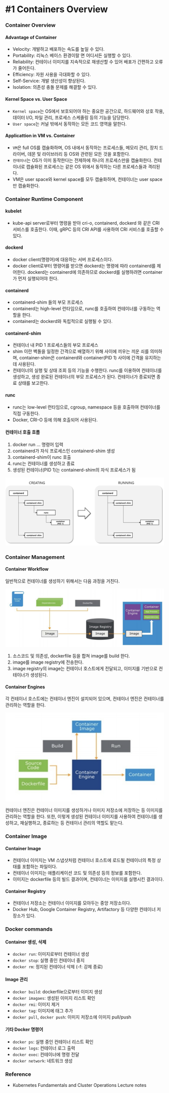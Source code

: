 # #1 Containers Overview

### Container Overview

#### Advantage of Container

- Velocity: 개발하고 배포하는 속도를 높일 수 있다.
- Portability: 리눅스 베이스 환경이랄 면 어디서든 실행할 수 있다.
- Reliability: 컨테이너 이미지를 지속적으로 재생산할 수 있어 배포가 간편하고 오류가 줄어든다.
- Efficiency: 자원 사용을 극대화할 수 있다.
- Self-Service: 개발 생산성이 향상된다.
- Isolation: 의존성 충돌 문제를 해결할 수 있다.

#### Kernel Space vs. User Space

- `Kernel space`는 OS에서 보호되어야 하는 중요한 공간으로, 하드웨어와 상호 작용, 데이터 I/O, 파일 관리, 프로세스 스케줄링 등의 기능을 담당한다.
- `User space`는 커널 밖에서 동작하는 모든 코드 영역을 말한다.

#### Applicattion in VM vs. Container

- `VM`은 full OS를 캡슐화하며, OS 내에서 동작하는 프로세스들, 메모리 관리, 장치 드라이버, 데몬 및 라이브러리 등 OS와 관련된 모든 것을 포함한다.
- `컨테이너`는 OS가 이미 동작한다는 전제하에 하나의 프로세스만을 캡슐화한다. 컨테이너로 캡슐화된 프로세스는 같은 OS 위에서 동작하는 다른 프로세스들과 격리된다.
- VM은 user space와 kernel space를 모두 캡슐화하며, 컨테이너는 user space만 캡슐화한다.

### Container Runtime Component

#### kubelet

- kube-api server로부터 명령을 받아 cri-o, containerd, dockerd 와 같은 CRI 서비스를 호출한다. 이때, gRPC 등의 CRI API를 사용하여 CRI 서비스를 호출할 수 있다.

#### dockerd

- docker client(명령어)에 대응하는 서버 프로세스이다.
- docker client로부터 명령어를 받으면 dockerd는 명령에 따라 containerd를 제어한다. dockerd는 containerd에 의존하므로 dockerd를 실행하려면 container가 먼저 실행되어야 한다.

#### containerd

- containerd-shim 들의 부모 프로세스
- containerd는 high-level 런타임으로, runc를 호출하여 컨테이너를 구동하는 역할을 한다.
- containerd는 dockerd와 독립적으로 실행될 수 있다.

#### containerd-shim

- 컨테이너 내 PID 1 프로세스들의 부모 프로세스
- shim 이란 벽돌을 일정한 간격으로 배열하기 위해 사이에 끼우는 끼운 쇠를 의미하며, container-shim은 containerd와 container(PID 1) 사이에 간격을 유지하는 데 사용된다.
- 컨테이너의 실행 및 상태 조회 등의 기능을 수행한다. runc를 이용하여 컨테이너를 생성하고, 생성 완료된 컨테이너의 부모 프로세스가 된다. 컨테이너가 종료되면 종료 상태를 보고한다.

#### runc

- runc는 low-level 런타임으로, cgroup, namespace 등을 호출하여 컨테이너를 직접 구동한다.
- Docker, CRI-O 등에 의해 호출되어 사용된다.

#### 컨테이너 호출 흐름

1. docker run ... 명령어 입력
2. containerd가 자식 프로세스인 containerd-shim 생성
3. containerd-shim이 runc 호출
4. runc는 컨테이너를 생성하고 종료
5. 생성된 컨테이너(PID 1)는 containerd-shim의 자식 프로세스가 됨

![](images/2021-12-13-22-21-13.png)

### Container Management

#### Container Workflow

일반적으로 컨테이너를 생성하기 위해서는 다음 과정을 거친다.

![](images/2021-12-13-22-33-52.png)

1. 소스코드 및 의존성, dockerfile 등을 합쳐 image를 build 한다.
2. image를 image registry에 전송한다.
3. image registry의 image는 컨테이너 호스트에게 전달되고, 이미지를 기반으로 컨테이너가 생성된다.

#### Container Engines

각 컨테이너 호스트에는 컨테이너 엔진이 설치되어 있으며, 컨테이너 엔진은 컨테이너를 관리하는 역할을 한다.

![](images/2021-12-13-22-33-24.png)

컨테이너 엔진은 컨테이너 이미지를 생성하거나 이미지 저장소에 저장하는 등 이미지를 관리하는 역할을 한다. 또한, 이렇게 생성된 컨테이너 이미지를 사용하여 컨테이너를 생성하고, 재실행하고, 종료하는 등 컨테이너 관리의 역할도 맡는다.

### Container Image

#### Container Image

- 컨테이너 이미지는 VM 스냅샷처럼 컨테이너 호스트에 로드될 컨테이너의 특정 상태를 포함하는 파일이다.
- 컨테이너 이미지는 애플리케이션 코드 및 의존성 등의 정보를 포함한다.
- 이미지는 dockerfile 등의 빌드 결과이며, 컨테이너는 이미지를 실행시킨 결과이다.

#### Container Registry

- 컨테이너 저장소는 컨테이너 이미지를 모아두는 중앙 저장소이다.
- Docker Hub, Google Container Registry, Artifactory 등 다양한 컨테이너 저장소가 있다.

### Docker commands

#### Container 생성, 삭제

- `docker run`: 이미지로부터 컨테이너 생성
- `docker stop`: 실행 중인 컨테이너 중지
- `docker rm`: 정지된 컨테이너 삭제 (-f: 강제 종료)

#### Image 관리

- `docker build`: dockerfile으로부터 이미지 생성
- `docker imagaes`: 생성된 이미지 리스트 확인
- `docker rmi`: 이미지 제거
- `docker tag`: 이미지에 태그 추가
- `docker pull`, `docker push`: 이미지 저장소에 이미지 pull/push

#### 기타 Docker 명령어

- `docker ps`: 실행 중인 컨테이너 리스트 확인
- `docker logs`: 컨테이너 로그 출력
- `docker exec`: 컨테이너에 명령 전달
- `docker network`: 네트워크 생성

### Reference

- Kubernetes Fundamentals and Cluster Operations Lecture notes